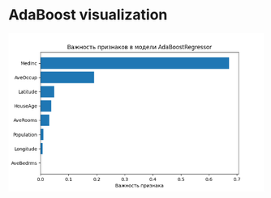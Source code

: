 # AdaBoost visualization

![AdaBoost California Housing Dataset Importance of Features Visualization](images/Figure_1.png)